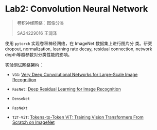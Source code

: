 # Lab2: Convolution Neural Network

> 卷积神经网络：图像分类
>
> SA24229016 王润泽

使用 `pytorch` 实现卷积神经网络，在 ImageNet 数据集上进行图片分 类。研究 dropout, normalization, learning rate decay, residual connection, network depth等超参数对分类性能的影响。

实验测试网络架构：

- `VGG`: [Very Deep Convolutional Networks for Large-Scale Image Recognition](https://arxiv.org/abs/1409.1556)

- `ResNet`: [Deep Residual Learning for Image Recognition](https://arxiv.org/abs/1512.03385)
- `DenseNet`
- `ResNeXt`
- `T2T-ViT`: [Tokens-to-Token ViT: Training Vision Transformers From Scratch on ImageNet](https://openaccess.thecvf.com/content/ICCV2021/html/Yuan_Tokens-to-Token_ViT_Training_Vision_Transformers_From_Scratch_on_ImageNet_ICCV_2021_paper.html)